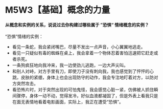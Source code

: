 # M5W3【基础】概念的力量

#### 从概念和实例的关系，说说过去你构建过哪些属于 ”恐惧“ 情绪概念的实例？

“恐惧”情绪的实例：

- 看见一条蛇，我会紧闭嘴巴，尽量不发出一点声音，小心翼翼地逃走。
- 看见一只疑似有毒的蜘蛛在桌上，我会拿着一个物体忍着害怕迅速把它赶走或者杀死。
- 一条狗疯狂地向我冲来，我一边使劲儿逃跑，一边大声尖叫。
- 和别人对峙，对方手里有刀，即使刀子没有刺向我，我也感觉到了怦怦的心跳，皮肤的紧绷，身体上也会出现防守的动作，我会专注地盯着对方，以防对方突然攻击。
- 看恐怖片时，对于突然出现的可怕鬼怪，我会感觉心脏一紧，仿佛被人抓住瞬间骤停，身体一动不动，觉得发冷，好似血液都凝固了，但是外表上看我只是在面无表情地看着电影画面，实际上，我正在遭受“恐惧”。


